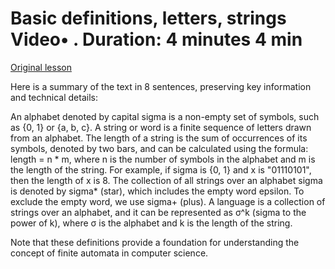 # Basic definitions, letters, strings Video• . Duration: 4 minutes 4 min

[Original lesson](https://www.coursera.org/learn/uol-fundamentals-of-computer-science/lecture/1Dj9m/basic-definitions-letters-strings)

Here is a summary of the text in 8 sentences, preserving key information and technical details:

An alphabet denoted by capital sigma is a non-empty set of symbols, such as {0, 1} or {a, b, c}. A string or word is a finite sequence of letters drawn from an alphabet. The length of a string is the sum of occurrences of its symbols, denoted by two bars, and can be calculated using the formula: length = n * m, where n is the number of symbols in the alphabet and m is the length of the string. For example, if sigma is {0, 1} and x is "01110101", then the length of x is 8. The collection of all strings over an alphabet sigma is denoted by sigma* (star), which includes the empty word epsilon. To exclude the empty word, we use sigma+ (plus). A language is a collection of strings over an alphabet, and it can be represented as σ^k (sigma to the power of k), where σ is the alphabet and k is the length of the string.

Note that these definitions provide a foundation for understanding the concept of finite automata in computer science.

